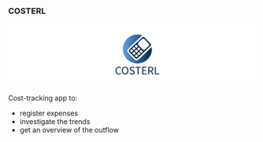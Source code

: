 ### COSTERL

![](readme_images/Untitled-1.jpg)

Cost-tracking app to: 
- register expenses 
- investigate the trends
- get an overview of the outflow

